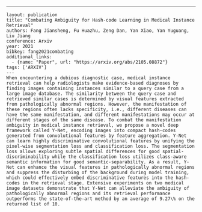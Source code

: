 ---
    layout: publication
    title: "Combating Ambiguity for Hash-code Learning in Medical Instance Retrieval"
    authors: Fang Jiansheng, Fu Huazhu, Zeng Dan, Yan Xiao, Yan Yuguang, Liu Jiang
    conference: Arxiv
    year: 2021
    bibkey: fang2021combating
    additional_links:
      - {name: "Paper", url: "https://arxiv.org/abs/2105.08872"}
    tags: ['ARXIV']
    ---
    When encountering a dubious diagnostic case, medical instance retrieval can help radiologists make evidence-based diagnoses by finding images containing instances similar to a query case from a large image database. The similarity between the query case and retrieved similar cases is determined by visual features extracted from pathologically abnormal regions. However, the manifestation of these regions often lacks specificity, i.e., different diseases can have the same manifestation, and different manifestations may occur at different stages of the same disease. To combat the manifestation ambiguity in medical instance retrieval, we propose a novel deep framework called Y-Net, encoding images into compact hash-codes generated from convolutional features by feature aggregation. Y-Net can learn highly discriminative convolutional features by unifying the pixel-wise segmentation loss and classification loss. The segmentation loss allows exploring subtle spatial differences for good spatial-discriminability while the classification loss utilizes class-aware semantic information for good semantic-separability. As a result, Y-Net can enhance the visual features in pathologically abnormal regions and suppress the disturbing of the background during model training, which could effectively embed discriminative features into the hash-codes in the retrieval stage. Extensive experiments on two medical image datasets demonstrate that Y-Net can alleviate the ambiguity of pathologically abnormal regions and its retrieval performance outperforms the state-of-the-art method by an average of 9.27\% on the returned list of 10.